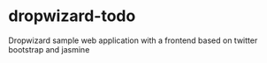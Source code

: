 dropwizard-todo
===============

Dropwizard sample web application with a frontend based on twitter bootstrap and jasmine